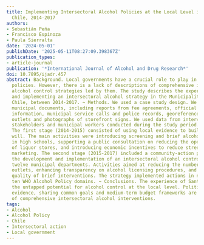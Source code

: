 ```yaml
---
title: Implementing Intersectoral Alcohol Policies at the Local Level in Santiago,
  Chile, 2014-2017
authors:
- Sebastián Peña
- Francisco Espinoza
- Paula Sierralta
date: '2024-05-01'
publishDate: '2025-05-11T08:27:09.398367Z'
publication_types:
- article-journal
publication: '*International Journal of Alcohol and Drug Research*'
doi: 10.7895/ijadr.457
abstract: Background. Local governments have a crucial role to play in alcohol control
  policies. However, there is a lack of descriptions of comprehensive intersectoral
  alcohol control strategies led by them. The study describes the experience of developing
  and implementing an intersectoral alcohol strategy in the Municipality of Santiago,
  Chile, between 2014-2017. ~ Methods. We used a case study design. We used data from
  municipal documents, including reports from fee agreements, official sources of
  information, municipal service calls and police records, georeferenced data on alcohol
  outlets and photographs of storefront signs. We used data from interviews with community
  stakeholders and municipal workers conducted during the study period. ~ Results.
  The first stage (2014-2015) consisted of using local evidence to build political
  will. The main activities were introducing screening and brief alcohol interventions
  in high schools, supporting a public consultation on reducing the opening hours
  of liquor stores, and introducing economic incentives to reduce street-level alcohol
  marketing. The second stage (2015-2017) included a community-action pilot plan and
  the development and implementation of an intersectoral alcohol control plan involving
  twelve municipal departments. Activities aimed at reducing the number of alcohol
  outlets, enhancing transparency on alcohol licensing procedures, and improving the
  quality of brief interventions. The strategy implemented actions in nine out of
  ten WHO Alcohol Policy domains. ~ Conclusions. The experience of Santiago demonstrates
  the untapped potential for alcohol control at the local level. Political will, local
  evidence, sharing common goals and medium-term budget frameworks are important facilitators
  of comprehensive intersectoral alcohol interventions.
tags:
- Alcohol
- Alcohol Policy
- Chile
- Intersectoral action
- Local government
---
```


